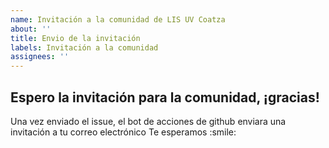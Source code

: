 ```yaml
---
name: Invitación a la comunidad de LIS UV Coatza
about: ''
title: Envio de la invitación
labels: Invitación a la comunidad
assignees: ''
---
```


<h2>
    Espero la invitación para la comunidad, ¡gracias!
</h2>
<p>
    Una vez enviado el issue, el bot de acciones de github enviara una invitación a tu correo electrónico
    Te esperamos :smile:
</p>
